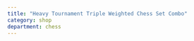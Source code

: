 ```yaml
---
title: "Heavy Tournament Triple Weighted Chess Set Combo"
category: shop
department: chess
---
```

<script type="text/javascript">
amzn_assoc_tracking_id = "farraway-20";
amzn_assoc_ad_mode = "manual";
amzn_assoc_ad_type = "smart";
amzn_assoc_marketplace = "amazon";
amzn_assoc_region = "US";
amzn_assoc_design = "enhanced_links";
amzn_assoc_asins = "B009RSFOF2";
amzn_assoc_placement = "adunit";
amzn_assoc_linkid = "56e59cdf1f533b21891f9ba8360cc664";
</script>
<script src="//z-na.amazon-adsystem.com/widgets/onejs?MarketPlace=US"></script>
